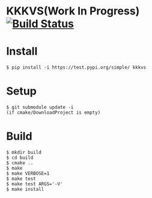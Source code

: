 KKKVS(Work In Progress) [![Build Status](https://travis-ci.org/ksgwr/KKKVS.svg?branch=master)](https://travis-ci.org/ksgwr/KKKVS)
=====

# Install

```
$ pip install -i https://test.pypi.org/simple/ kkkvs
```

# Setup

```
$ git submodule update -i
(if cmake/DownloadProject is empty)
```

# Build

```
$ mkdir build
$ cd build
$ cmake ..
$ make
$ make VERBOSE=1
$ make test
$ make test ARGS='-V'
$ make install
```
